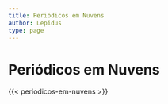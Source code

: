 ```yaml
---
title: Periódicos em Nuvens
author: Lepidus
type: page
---
```


# Periódicos em Nuvens

{{< periodicos-em-nuvens >}}
